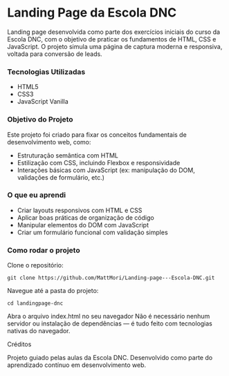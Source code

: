 # Landing Page da Escola DNC

Landing page desenvolvida como parte dos exercícios iniciais do curso da Escola DNC, com o objetivo de praticar os fundamentos de HTML, CSS e JavaScript. O projeto simula uma página de captura moderna e responsiva, voltada para conversão de leads.
### Tecnologias Utilizadas

  - HTML5
  - CSS3
  - JavaScript Vanilla

### Objetivo do Projeto

Este projeto foi criado para fixar os conceitos fundamentais de desenvolvimento web, como:
   - Estruturação semântica com HTML
   - Estilização com CSS, incluindo Flexbox e responsividade
   - Interações básicas com JavaScript (ex: manipulação do DOM, validações de formulário, etc.)

### O que eu aprendi

  - Criar layouts responsivos com HTML e CSS
  - Aplicar boas práticas de organização de código
  - Manipular elementos do DOM com JavaScript
  - Criar um formulário funcional com validação simples

### Como rodar o projeto
  Clone o repositório:
  
    git clone https://github.com/MattMori/Landing-page---Escola-DNC.git

Navegue até a pasta do projeto:

    cd landingpage-dnc
Abra o arquivo index.html no seu navegador
Não é necessário nenhum servidor ou instalação de dependências — é tudo feito com tecnologias nativas do navegador.

Créditos

Projeto guiado pelas aulas da Escola DNC.
Desenvolvido como parte do aprendizado contínuo em desenvolvimento web.

